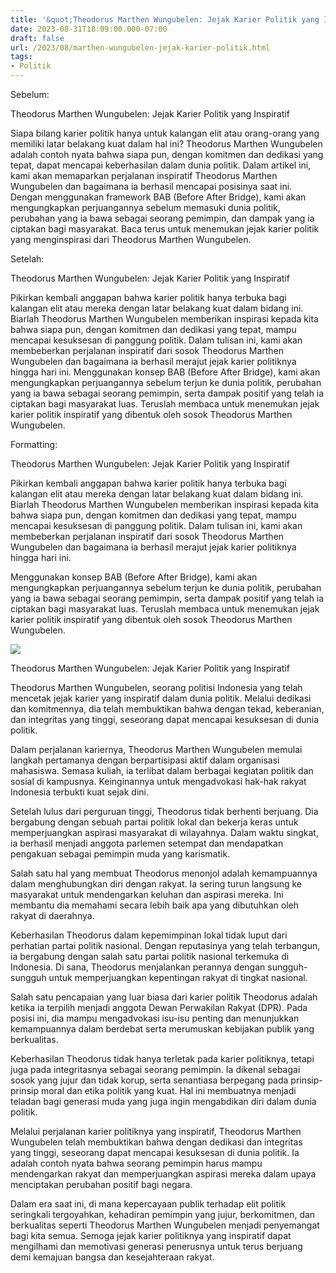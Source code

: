 ```yaml
---
title: '&quot;Theodorus Marthen Wungubelen: Jejak Karier Politik yang Inspiratif&quot;'
date: 2023-08-31T18:09:00.000-07:00
draft: false
url: /2023/08/marthen-wungubelen-jejak-karier-politik.html
tags: 
- Politik
---
```


  

Sebelum:  
  
Theodorus Marthen Wungubelen: Jejak Karier Politik yang Inspiratif

  

Siapa bilang karier politik hanya untuk kalangan elit atau orang-orang yang memiliki latar belakang kuat dalam hal ini? Theodorus Marthen Wungubelen adalah contoh nyata bahwa siapa pun, dengan komitmen dan dedikasi yang tepat, dapat mencapai keberhasilan dalam dunia politik. Dalam artikel ini, kami akan memaparkan perjalanan inspiratif Theodorus Marthen Wungubelen dan bagaimana ia berhasil mencapai posisinya saat ini. Dengan menggunakan framework BAB (Before After Bridge), kami akan mengungkapkan perjuangannya sebelum memasuki dunia politik, perubahan yang ia bawa sebagai seorang pemimpin, dan dampak yang ia ciptakan bagi masyarakat. Baca terus untuk menemukan jejak karier politik yang menginspirasi dari Theodorus Marthen Wungubelen.

  

Setelah:  
  
Theodorus Marthen Wungubelen: Jejak Karier Politik yang Inspiratif

  

Pikirkan kembali anggapan bahwa karier politik hanya terbuka bagi kalangan elit atau mereka dengan latar belakang kuat dalam bidang ini. Biarlah Theodorus Marthen Wungubelen memberikan inspirasi kepada kita bahwa siapa pun, dengan komitmen dan dedikasi yang tepat, mampu mencapai kesuksesan di panggung politik. Dalam tulisan ini, kami akan membeberkan perjalanan inspiratif dari sosok Theodorus Marthen Wungubelen dan bagaimana ia berhasil merajut jejak karier politiknya hingga hari ini. Menggunakan konsep BAB (Before After Bridge), kami akan mengungkapkan perjuangannya sebelum terjun ke dunia politik, perubahan yang ia bawa sebagai seorang pemimpin, serta dampak positif yang telah ia ciptakan bagi masyarakat luas. Teruslah membaca untuk menemukan jejak karier politik inspiratif yang dibentuk oleh sosok Theodorus Marthen Wungubelen.

  

Formatting:  
  
Theodorus Marthen Wungubelen: Jejak Karier Politik yang Inspiratif

  

Pikirkan kembali anggapan bahwa karier politik hanya terbuka bagi kalangan elit atau mereka dengan latar belakang kuat dalam bidang ini. Biarlah Theodorus Marthen Wungubelen memberikan inspirasi kepada kita bahwa siapa pun, dengan komitmen dan dedikasi yang tepat, mampu mencapai kesuksesan di panggung politik. Dalam tulisan ini, kami akan membeberkan perjalanan inspiratif dari sosok Theodorus Marthen Wungubelen dan bagaimana ia berhasil merajut jejak karier politiknya hingga hari ini.

  

Menggunakan konsep BAB (Before After Bridge), kami akan mengungkapkan perjuangannya sebelum terjun ke dunia politik, perubahan yang ia bawa sebagai seorang pemimpin, serta dampak positif yang telah ia ciptakan bagi masyarakat luas. Teruslah membaca untuk menemukan jejak karier politik inspiratif yang dibentuk oleh sosok Theodorus Marthen Wungubelen.

  

![](https://awsimages.detik.net.id/community/media/visual/2020/08/27/marthen-douw_169.jpeg?w=700&q=90)

  

Theodorus Marthen Wungubelen: Jejak Karier Politik yang Inspiratif

  

Theodorus Marthen Wungubelen, seorang politisi Indonesia yang telah mencetak jejak karier yang inspiratif dalam dunia politik. Melalui dedikasi dan komitmennya, dia telah membuktikan bahwa dengan tekad, keberanian, dan integritas yang tinggi, seseorang dapat mencapai kesuksesan di dunia politik.

  

Dalam perjalanan kariernya, Theodorus Marthen Wungubelen memulai langkah pertamanya dengan berpartisipasi aktif dalam organisasi mahasiswa. Semasa kuliah, ia terlibat dalam berbagai kegiatan politik dan sosial di kampusnya. Keinginannya untuk mengadvokasi hak-hak rakyat Indonesia terbukti kuat sejak dini.

  

Setelah lulus dari perguruan tinggi, Theodorus tidak berhenti berjuang. Dia bergabung dengan sebuah partai politik lokal dan bekerja keras untuk memperjuangkan aspirasi masyarakat di wilayahnya. Dalam waktu singkat, ia berhasil menjadi anggota parlemen setempat dan mendapatkan pengakuan sebagai pemimpin muda yang karismatik.

  

Salah satu hal yang membuat Theodorus menonjol adalah kemampuannya dalam menghubungkan diri dengan rakyat. Ia sering turun langsung ke masyarakat untuk mendengarkan keluhan dan aspirasi mereka. Ini membantu dia memahami secara lebih baik apa yang dibutuhkan oleh rakyat di daerahnya.

  

Keberhasilan Theodorus dalam kepemimpinan lokal tidak luput dari perhatian partai politik nasional. Dengan reputasinya yang telah terbangun, ia bergabung dengan salah satu partai politik nasional terkemuka di Indonesia. Di sana, Theodorus menjalankan perannya dengan sungguh-sungguh untuk memperjuangkan kepentingan rakyat di tingkat nasional.

  

Salah satu pencapaian yang luar biasa dari karier politik Theodorus adalah ketika ia terpilih menjadi anggota Dewan Perwakilan Rakyat (DPR). Pada posisi ini, dia mampu mengadvokasi isu-isu penting dan menunjukkan kemampuannya dalam berdebat serta merumuskan kebijakan publik yang berkualitas.

  

Keberhasilan Theodorus tidak hanya terletak pada karier politiknya, tetapi juga pada integritasnya sebagai seorang pemimpin. Ia dikenal sebagai sosok yang jujur ​​dan tidak korup, serta senantiasa berpegang pada prinsip-prinsip moral dan etika politik yang kuat. Hal ini membuatnya menjadi teladan bagi generasi muda yang juga ingin mengabdikan diri dalam dunia politik.

  

Melalui perjalanan karier politiknya yang inspiratif, Theodorus Marthen Wungubelen telah membuktikan bahwa dengan dedikasi dan integritas yang tinggi, seseorang dapat mencapai kesuksesan di dunia politik. Ia adalah contoh nyata bahwa seorang pemimpin harus mampu mendengarkan rakyat dan memperjuangkan aspirasi mereka dalam upaya menciptakan perubahan positif bagi negara.

  

Dalam era saat ini, di mana kepercayaan publik terhadap elit politik seringkali tergoyahkan, kehadiran pemimpin yang jujur, berkomitmen, dan berkualitas seperti Theodorus Marthen Wungubelen menjadi penyemangat bagi kita semua. Semoga jejak karier politiknya yang inspiratif dapat mengilhami dan memotivasi generasi penerusnya untuk terus berjuang demi kemajuan bangsa dan kesejahteraan rakyat.